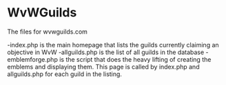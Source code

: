 WvWGuilds
=========

The files for wvwguilds.com

-index.php is the main homepage that lists the guilds currently claiming an objective in WvW
-allguilds.php is the list of all guilds in the database
-emblemforge.php is the script that does the heavy lifting of creating the emblems and displaying them. This page is called by index.php and allguilds.php for each guild in the listing.
